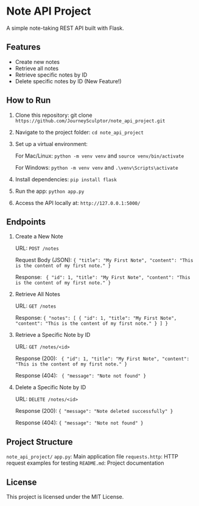 # Note API Project

A simple note-taking REST API built with Flask.

## Features

   - Create new notes
   - Retrieve all notes
   - Retrieve specific notes by ID
   - Delete specific notes by ID (New Feature!)

## How to Run

1. Clone this repository:
    git clone `https://github.com/JourneySculptor/note_api_project.git`
   
2. Navigate to the project folder:
    `cd note_api_project`
   
3. Set up a virtual environment:
 
    For Mac/Linux: `python -m venv venv` and `source venv/bin/activate`
   
    For Windows: `python -m venv venv` and `.\venv\Scripts\activate`
   
4. Install dependencies:
    `pip install flask`
   
5. Run the app:
    `python app.py`
   
6. Access the API locally at:
    `http://127.0.0.1:5000/`

## Endpoints

1. Create a New Note

    URL: `POST /notes`
   
    Request Body (JSON):
           `{ "title": "My First Note", "content": "This is the content of my first note." }`
   
    Response:
           ` { "id": 1, "title": "My First Note", "content": "This is the content of my first note." }`

2. Retrieve All Notes
 
    URL: `GET /notes`
   
    Response:
            `{ "notes": [ { "id": 1, "title": "My First Note", "content": "This is the content of my first note." } ] }`

3. Retrieve a Specific Note by ID
   
    URL: `GET /notes/<id>`
   
    Response (200):
           ` { "id": 1, "title": "My First Note", "content": "This is the content of my first note." }`
   
    Response (404):
           ` { "message": "Note not found" }`

4. Delete a Specific Note by ID
   
    URL: `DELETE /notes/<id>`
   
    Response (200):
            `{ "message": "Note deleted successfully" }`
   
    Response (404):
            `{ "message": "Note not found" }`

## Project Structure

`note_api_project/`
    `app.py`: Main application file
    `requests.http`: HTTP request examples for testing
    `README.md`: Project documentation

## License

This project is licensed under the MIT License.
